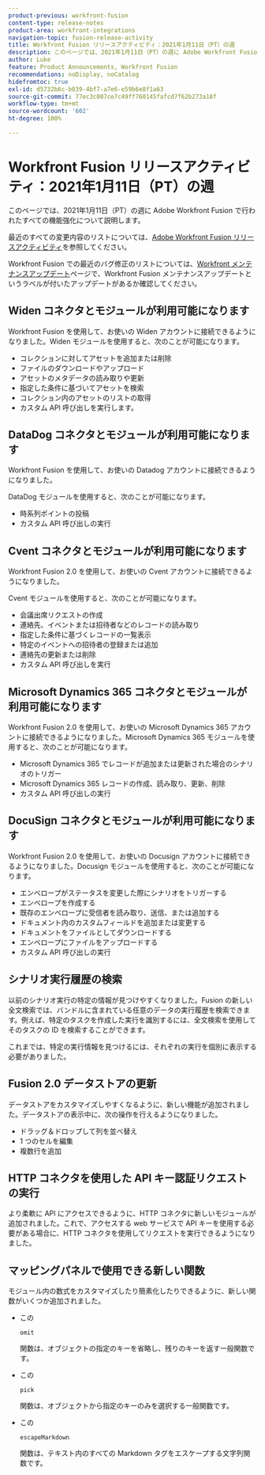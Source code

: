 ```yaml
---
product-previous: workfront-fusion
content-type: release-notes
product-area: workfront-integrations
navigation-topic: fusion-release-activity
title: Workfront Fusion リリースアクティビティ：2021年1月11日（PT）の週
description: このページでは、2021年1月11日（PT）の週に Adobe Workfront Fusion で行われたすべての機能強化について説明します。
author: Luke
feature: Product Announcements, Workfront Fusion
recommendations: noDisplay, noCatalog
hidefromtoc: true
exl-id: d5732b6c-b039-4bf7-a7e6-e59b6e8f1a63
source-git-commit: 77ec3c007ce7c49ff760145fafcd7f62b273a18f
workflow-type: tm+mt
source-wordcount: '602'
ht-degree: 100%

---
```


# Workfront Fusion リリースアクティビティ：2021年1月11日（PT）の週

このページでは、2021年1月11日（PT）の週に Adobe Workfront Fusion で行われたすべての機能強化について説明します。

最近のすべての変更内容のリストについては、[Adobe Workfront Fusion リリースアクティビティ](/help/workfront-fusion/fusion-product-releases/fusion-release-activity.md)を参照してください。

Workfront Fusion での最近のバグ修正のリストについては、[Workfront メンテナンスアップデート](https://experienceleague.adobe.com/docs/workfront-known-issues/releases/current-updates.html?lang=ja)ページで、Workfront Fusion メンテナンスアップデートというラベルが付いたアップデートがあるか確認してください。

## Widen コネクタとモジュールが利用可能になります

Workfront Fusion を使用して、お使いの Widen アカウントに接続できるようになりました。Widen モジュールを使用すると、次のことが可能になります。

* コレクションに対してアセットを追加または削除
* ファイルのダウンロードやアップロード
* アセットのメタデータの読み取りや更新
* 指定した条件に基づいてアセットを検索
* コレクション内のアセットのリストの取得
* カスタム API 呼び出しを実行します。

## DataDog コネクタとモジュールが利用可能になります

Workfront Fusion を使用して、お使いの Datadog アカウントに接続できるようになりました。

DataDog モジュールを使用すると、次のことが可能になります。

* 時系列ポイントの投稿
* カスタム API 呼び出しの実行

## Cvent コネクタとモジュールが利用可能になります

Workfront Fusion 2.0 を使用して、お使いの Cvent アカウントに接続できるようになりました。

Cvent モジュールを使用すると、次のことが可能になります。

* 会議出席リクエストの作成
* 連絡先、イベントまたは招待者などのレコードの読み取り
* 指定した条件に基づくレコードの一覧表示
* 特定のイベントへの招待者の登録または追加
* 連絡先の更新または削除
* カスタム API 呼び出しを実行


## Microsoft Dynamics 365 コネクタとモジュールが利用可能になります

Workfront Fusion 2.0 を使用して、お使いの Microsoft Dynamics 365 アカウントに接続できるようになりました。Microsoft Dynamics 365 モジュールを使用すると、次のことが可能になります。

* Microsoft Dynamics 365 でレコードが追加または更新された場合のシナリオのトリガー
* Microsoft Dynamics 365 レコードの作成、読み取り、更新、削除
* カスタム API 呼び出しの実行

## DocuSign コネクタとモジュールが利用可能になります

Workfront Fusion 2.0 を使用して、お使いの Docusign アカウントに接続できるようになりました。Docusign モジュールを使用すると、次のことが可能になります。

* エンベロープがステータスを変更した際にシナリオをトリガーする
* エンベロープを作成する
* 既存のエンベロープに受信者を読み取り、送信、または追加する
* ドキュメント内のカスタムフィールドを追加または変更する
* ドキュメントをファイルとしてダウンロードする
* エンベロープにファイルをアップロードする
* カスタム API 呼び出しの実行

## シナリオ実行履歴の検索

以前のシナリオ実行の特定の情報が見つけやすくなりました。Fusion の新しい全文検索では、バンドルに含まれている任意のデータの実行履歴を検索できます。例えば、特定のタスクを作成した実行を識別するには、全文検索を使用してそのタスクの ID を検索することができます。

これまでは、特定の実行情報を見つけるには、それぞれの実行を個別に表示する必要がありました。

## Fusion 2.0 データストアの更新

データストアをカスタマイズしやすくなるように、新しい機能が追加されました。データストアの表示中に、次の操作を行えるようになりました。

* ドラッグ＆ドロップして列を並べ替え
* 1 つのセルを編集
* 複数行を追加


## HTTP コネクタを使用した API キー認証リクエストの実行

より柔軟に API にアクセスできるように、HTTP コネクタに新しいモジュールが追加されました。これで、アクセスする web サービスで API キーを使用する必要がある場合に、HTTP コネクタを使用してリクエストを実行できるようになりました。

## マッピングパネルで使用できる新しい関数

モジュール内の数式をカスタマイズしたり簡素化したりできるように、新しい関数がいくつか追加されました。

* この

  ```
  omit
  ```

  関数は、オブジェクトの指定のキーを省略し、残りのキーを返す一般関数です。
* この

  ```
  pick
  ```

  関数は、オブジェクトから指定のキーのみを選択する一般関数です。
* この

  ```
  escapeMarkdown
  ```

  関数は、テキスト内のすべての Markdown タグをエスケープする文字列関数です。
